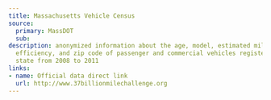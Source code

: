 ```yaml
---
title: Massachusetts Vehicle Census
source:
  primary: MassDOT
  sub: 
description: anonymized information about the age, model, estimated mileage, fuel
  efficiency, and zip code of passenger and commercial vehicles registered in the
  state from 2008 to 2011
links:
- name: Official data direct link
  url: http://www.37billionmilechallenge.org
---
```

